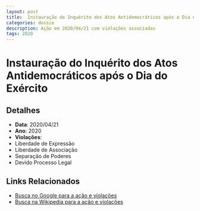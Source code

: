 ```yaml
---
layout: post
title:  Instauração do Inquérito dos Atos Antidemocráticos após o Dia do Exército
categories: dossie
description: Ação em 2020/04/21 com violações associadas
tags: 2020
---
```


# Instauração do Inquérito dos Atos Antidemocráticos após o Dia do Exército

## Detalhes
- **Data**: 2020/04/21
- **Ano**: 2020
- **Violações**:
- Liberdade de Expressão
- Liberdade de Associação
- Separação de Poderes
- Devido Processo Legal

## Links Relacionados
- [Busca no Google para a ação e violações](https://www.google.com/search?q=%22Alexandre%20de%20Moraes%22%20Instaura%C3%A7%C3%A3o%20do%20Inqu%C3%A9rito%20dos%20Atos%20Antidemocr%C3%A1ticos%20ap%C3%B3s%20o%20Dia%20do%20Ex%C3%A9rcito%20Liberdade%20de%20Express%C3%A3o%20Liberdade%20de%20Associa%C3%A7%C3%A3o%20Separa%C3%A7%C3%A3o%20de%20Poderes%20Devido%20Processo%20Legal%202020)
- [Busca na Wikipedia para a ação e violações](https://en.wikipedia.org/w/index.php?search=%22Alexandre%20de%20Moraes%22%20Instaura%C3%A7%C3%A3o%20do%20Inqu%C3%A9rito%20dos%20Atos%20Antidemocr%C3%A1ticos%20ap%C3%B3s%20o%20Dia%20do%20Ex%C3%A9rcito%20Liberdade%20de%20Express%C3%A3o%20Liberdade%20de%20Associa%C3%A7%C3%A3o%20Separa%C3%A7%C3%A3o%20de%20Poderes%20Devido%20Processo%20Legal%202020)
